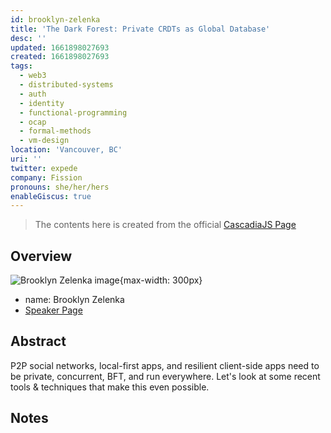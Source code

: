 ```yaml
---
id: brooklyn-zelenka
title: 'The Dark Forest: Private CRDTs as Global Database'
desc: ''
updated: 1661898027693
created: 1661898027693
tags:
  - web3
  - distributed-systems
  - auth
  - identity
  - functional-programming
  - ocap
  - formal-methods
  - vm-design
location: 'Vancouver, BC'
uri: ''
twitter: expede
company: Fission
pronouns: she/her/hers
enableGiscus: true
---
```

> The contents here is created from the official [CascadiaJS Page](https://2022.cascadiajs.com/speakers/brooklyn-zelenka)

## Overview

![Brooklyn Zelenka image](https://create-4jr.begin.app/_static/2022/brooklyn-zelenka.jpg){max-width: 300px}
- name: Brooklyn Zelenka
- [Speaker Page](https://2022.cascadiajs.com/speakers/brooklyn-zelenka)

## Abstract

P2P social networks, local-first apps, and resilient client-side apps need to be private, concurrent, BFT, and run everywhere. Let's look at some recent tools & techniques that make this even possible.

## Notes